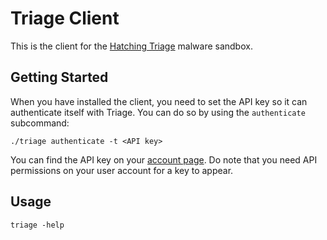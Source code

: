 Triage Client
=============

This is the client for the [Hatching Triage](https://tria.ge) malware sandbox.


## Getting Started
When you have installed the client, you need to set the API key so it can
authenticate itself with Triage. You can do so by using the `authenticate`
subcommand:
```
./triage authenticate -t <API key>
```
You can find the API key on your [account page](https://tria.ge/account). Do
note that you need API permissions on your user account for a key to appear.


## Usage
```
triage -help
```
